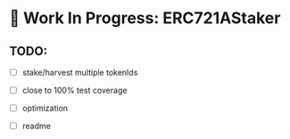 # 🚧 Work In Progress: ERC721AStaker

## TODO:
- [ ] stake/harvest multiple tokenIds  
- [ ] close to 100% test coverage  
- [ ] optimization
- [ ] readme

